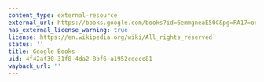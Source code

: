 ```yaml
---
content_type: external-resource
external_url: https://books.google.com/books?id=6emmgneaE50C&pg=PA17=onepage#v=onepage&q&f=false
has_external_license_warning: true
license: https://en.wikipedia.org/wiki/All_rights_reserved
status: ''
title: Google Books
uid: 4f42af30-31f8-4da2-8bf6-a1952cdecc81
wayback_url: ''
---
```

